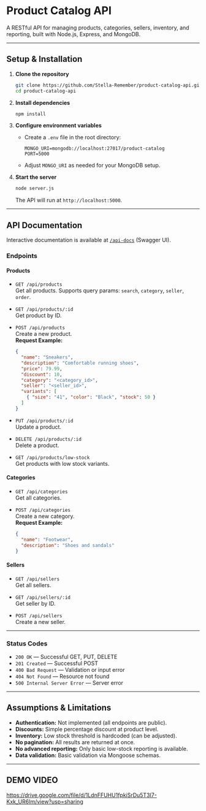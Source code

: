 # Product Catalog API

A RESTful API for managing products, categories, sellers, inventory, and reporting, built with Node.js, Express, and MongoDB.

---

## Setup & Installation

1. **Clone the repository**
   ```sh
   git clone https://github.com/Stella-Remember/product-catalog-api.git
   cd product-catalog-api
   ```

2. **Install dependencies**
   ```sh
   npm install
   ```

3. **Configure environment variables**
   - Create a `.env` file in the root directory:
     ```
     MONGO_URI=mongodb://localhost:27017/product-catalog
     PORT=5000
     ```
   - Adjust `MONGO_URI` as needed for your MongoDB setup.

4. **Start the server**
   ```sh
   node server.js
   ```
   The API will run at `http://localhost:5000`.

---

## API Documentation

Interactive documentation is available at [`/api-docs`](http://localhost:5000/api-docs) (Swagger UI).

### **Endpoints**

#### **Products**
- `GET /api/products`  
  Get all products. Supports query params: `search`, `category`, `seller`, `order`.

- `GET /api/products/:id`  
  Get product by ID.

- `POST /api/products`  
  Create a new product.  
  **Request Example:**
  ```json
  {
    "name": "Sneakers",
    "description": "Comfortable running shoes",
    "price": 79.99,
    "discount": 10,
    "category": "<category_id>",
    "seller": "<seller_id>",
    "variants": [
      { "size": "41", "color": "Black", "stock": 50 }
    ]
  }
  ```

- `PUT /api/products/:id`  
  Update a product.

- `DELETE /api/products/:id`  
  Delete a product.

- `GET /api/products/low-stock`  
  Get products with low stock variants.

#### **Categories**
- `GET /api/categories`  
  Get all categories.

- `POST /api/categories`  
  Create a new category.  
  **Request Example:**
  ```json
  {
    "name": "Footwear",
    "description": "Shoes and sandals"
  }
  ```

#### **Sellers**
- `GET /api/sellers`  
  Get all sellers.

- `GET /api/sellers/:id`  
  Get seller by ID.

- `POST /api/sellers`  
  Create a new seller.

---

### **Status Codes**

- `200 OK` — Successful GET, PUT, DELETE
- `201 Created` — Successful POST
- `400 Bad Request` — Validation or input error
- `404 Not Found` — Resource not found
- `500 Internal Server Error` — Server error

---

## Assumptions & Limitations

- **Authentication:** Not implemented (all endpoints are public).
- **Discounts:** Simple percentage discount at product level.
- **Inventory:** Low stock threshold is hardcoded (can be adjusted).
- **No pagination:** All results are returned at once.
- **No advanced reporting:** Only basic low-stock reporting is available.
- **Data validation:** Basic validation via Mongoose schemas.

---

## DEMO VIDEO

https://drive.google.com/file/d/1LdnFFUHU1fpkiSrDu5T3I7-Kxk_UR6Im/view?usp=sharing
